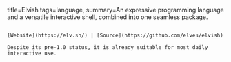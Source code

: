 title=Elvish
tags=language, 
summary=An expressive programming language and a versatile interactive shell, combined into one seamless package.
~~~~~~

[Website](https://elv.sh/) | [Source](https://github.com/elves/elvish)

Despite its pre-1.0 status, it is already suitable for most daily interactive use.

